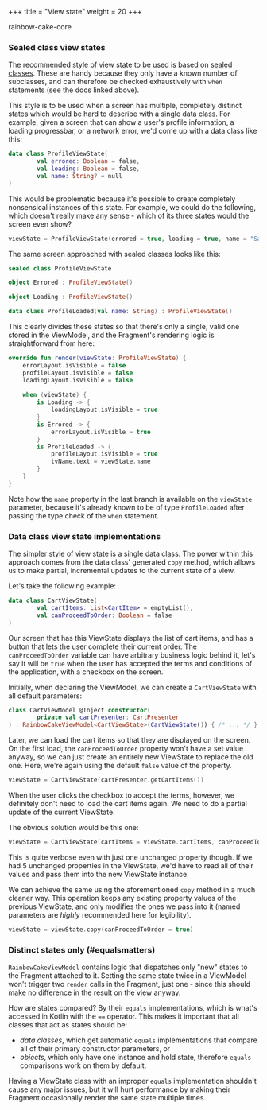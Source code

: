 +++
title = "View state"
weight = 20
+++

<div class="small-subtitle">rainbow-cake-core</div>

###  Sealed class view states

The recommended style of view state to be used is based on [sealed classes](https://kotlinlang.org/docs/reference/sealed-classes.html). These are handy because they only have a known number of subclasses, and can therefore be checked exhaustively with `when` statements (see the docs linked above).

This style is to be used when a screen has multiple, completely distinct states which would be hard to describe with a single data class. For example, given a screen that can show a user's profile information, a loading progressbar, or a network error, we'd come up with a data class like this:

```kotlin
data class ProfileViewState(
        val errored: Boolean = false,
        val loading: Boolean = false,
        val name: String? = null
)
```

This would be problematic because it's possible to create completely nonsensical instances of this state. For example, we could do the following, which doesn't really make any sense - which of its three states would the screen even show?

```kotlin
viewState = ProfileViewState(errored = true, loading = true, name = "Sally")
```

The same screen approached with sealed classes looks like this:

```kotlin
sealed class ProfileViewState

object Errored : ProfileViewState()

object Loading : ProfileViewState()

data class ProfileLoaded(val name: String) : ProfileViewState()
```

This clearly divides these states so that there's only a single, valid one stored in the ViewModel, and the Fragment's rendering logic is straightforward from here:

```kotlin
override fun render(viewState: ProfileViewState) {
    errorLayout.isVisible = false
    profileLayout.isVisible = false
    loadingLayout.isVisible = false
    
    when (viewState) {
        is Loading -> {
            loadingLayout.isVisible = true
        }
        is Errored -> {
            errorLayout.isVisible = true
        }
        is ProfileLoaded -> {
            profileLayout.isVisible = true
            tvName.text = viewState.name
        }
    }
}
```

Note how the `name` property in the last branch is available on the `viewState` parameter, because it's already known to be of type `ProfileLoaded` after passing the type check of the `when` statement.

### Data class view state implementations

The simpler style of view state is a single data class. The power within this approach comes from the data class' generated `copy` method, which allows us to make partial, incremental updates to the current state of a view.

Let's take the following example:

```kotlin
data class CartViewState(
        val cartItems: List<CartItem> = emptyList(),
        val canProceedToOrder: Boolean = false
)
```

Our screen that has this ViewState displays the list of cart items, and has a button that lets the user complete their current order. The `canProceedToOrder` variable can have arbitrary business logic behind it, let's say it will be `true` when the user has accepted the terms and conditions of the application, with a checkbox on the screen.

Initially, when declaring the ViewModel, we can create a `CartViewState` with all default parameters:

```kotlin
class CartViewModel @Inject constructor(
        private val cartPresenter: CartPresenter
) : RainbowCakeViewModel<CartViewState>(CartViewState()) { /* ... */ }
```

Later, we can load the cart items so that they are displayed on the screen. On the first load, the `canProceedToOrder` property won't have a set value anyway, so we can just create an entirely new ViewState to replace the old one. Here, we're again using the default `false` value of the property.

```kotlin
viewState = CartViewState(cartPresenter.getCartItems())
```

When the user clicks the checkbox to accept the terms, however, we definitely don't need to load the cart items again. We need to do a partial update of the current ViewState.

The obvious solution would be this one:

```kotlin
viewState = CartViewState(cartItems = viewState.cartItems, canProceedToOrder = true)
```

This is quite verbose even with just one unchanged property though. If we had 5 unchanged properties in the ViewState, we'd have to read all of their values and pass them into the new ViewState instance.

We can achieve the same using the aforementioned `copy` method in a much cleaner way. This operation keeps any existing property values of the previous ViewState, and only modifies the ones we pass into it (named parameters are *highly* recommended here for legibility).

```kotlin
viewState = viewState.copy(canProceedToOrder = true)
```

### Distinct states only (#equalsmatters)

`RainbowCakeViewModel` contains logic that dispatches only "new" states to the Fragment attached to it. Setting the same state twice in a ViewModel won't trigger two `render` calls in the Fragment, just one - since this should make no difference in the result on the view anyway.

How are states compared? By their `equals` implementations, which is what's accessed in Kotlin with the `==` operator. This makes it important that all classes that act as states should be:

- *data classes*, which get automatic `equals` implementations that compare all of their primary constructor parameters, or
- *objects*, which only have one instance and hold state, therefore `equals` comparisons work on them by default.

Having a ViewState class with an improper `equals` implementation shouldn't cause any major issues, but it will hurt performance by making their Fragment occasionally render the same state multiple times.
